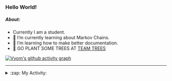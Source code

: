 ### Hello World!

##### About:
- Currently I am a student.
- 🌱 I’m currently learning about Markov Chains.
- 🌱 I’m learning how to make better documentation.
- 🌱 GO PLANT SOME TREES AT [TEAM TREES](https://teamtrees.org/)

[![Vyom's github activity graph](https://activity-graph.herokuapp.com/graph?username=Vyvy-vi)](https://github.com/ashutosh00710/github-readme-activity-graph)

---
<details>
  <summary>:zap: My Activity:</summary>
  
<!--START_SECTION:waka-->
![Code Time](http://img.shields.io/badge/Code%20Time-807%20hrs%2025%20mins-blue)

**I'm a Night 🦉** 

```text
🌞 Morning    74 commits     ██░░░░░░░░░░░░░░░░░░░░░░░   8.97% 
🌆 Daytime    199 commits    ██████░░░░░░░░░░░░░░░░░░░   24.12% 
🌃 Evening    283 commits    ████████░░░░░░░░░░░░░░░░░   34.3% 
🌙 Night      269 commits    ████████░░░░░░░░░░░░░░░░░   32.61%

```
📅 **I'm Most Productive on Sunday** 

```text
Monday       82 commits     ██░░░░░░░░░░░░░░░░░░░░░░░   9.94% 
Tuesday      138 commits    ████░░░░░░░░░░░░░░░░░░░░░   16.73% 
Wednesday    124 commits    ███░░░░░░░░░░░░░░░░░░░░░░   15.03% 
Thursday     111 commits    ███░░░░░░░░░░░░░░░░░░░░░░   13.45% 
Friday       107 commits    ███░░░░░░░░░░░░░░░░░░░░░░   12.97% 
Saturday     88 commits     ██░░░░░░░░░░░░░░░░░░░░░░░   10.67% 
Sunday       175 commits    █████░░░░░░░░░░░░░░░░░░░░   21.21%

```


📊 **This Week I Spent My Time On** 

```text
🔥 Editors: 
VS Code                  8 hrs 3 mins        ███████████████████████░░   91.94% 
Vim                      42 mins             ██░░░░░░░░░░░░░░░░░░░░░░░   8.06%

🐱‍💻 Projects: 
praise                   8 hrs 28 mins       ████████████████████████░   96.76% 
praise_backend_js        7 mins              ░░░░░░░░░░░░░░░░░░░░░░░░░   1.41% 
Unknown Project          5 mins              ░░░░░░░░░░░░░░░░░░░░░░░░░   0.98% 
discord-bot              4 mins              ░░░░░░░░░░░░░░░░░░░░░░░░░   0.85%

```


 Last Updated on 07/06/2022 02:38:08 UTC
<!--END_SECTION:waka-->
</details>
